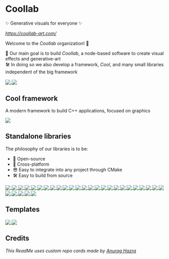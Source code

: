 # Coollab

✨ Generative visuals for everyone ✨

*https://coollab-art.com/*

Welcome to the *Coollab* organization! 🥳

🚀 Our main goal is to build *Coollab*, a node-based software to create visual effects and generative-art<br/>
🛠️ In doing so we also develop a framework, *Cool*, and many small libraries independent of the big framework<br/>

<a href="https://github.com/Coollab-Art/Coollab">
  <img align="center" src="https://github-readme-stats.vercel.app/api/pin/?username=Coollab-Art&repo=Coollab" />
</a>

<a href="https://github.com/Coollab-Art/Launcher">
  <img align="center" src="https://github-readme-stats.vercel.app/api/pin/?username=Coollab-Art&repo=Launcher" />
</a>

## Cool framework

A modern framework to build C++ applications, focused on graphics

<a href="https://github.com/Coollab-Art/Cool">
  <img align="center" src="https://github-readme-stats.vercel.app/api/pin/?username=Coollab-Art&repo=Cool" />
</a>

## Standalone libraries

The philosophy of our libraries is to be:
- 🎁 Open-source
- 🚀 Cross-platform
- 😎 Easy to integrate into any project through CMake
- 🛠️ Easy to build from source

<a href="https://github.com/Coollab-Art/get_system_error">
  <img align="center" src="https://github-readme-stats.vercel.app/api/pin/?username=Coollab-Art&repo=get_system_error" />
</a>

<a href="https://github.com/Coollab-Art/spawn_process">
  <img align="center" src="https://github-readme-stats.vercel.app/api/pin/?username=Coollab-Art&repo=spawn_process" />
</a>

<a href="https://github.com/Coollab-Art/no-sleep">
  <img align="center" src="https://github-readme-stats.vercel.app/api/pin/?username=Coollab-Art&repo=no-sleep" />
</a>

<a href="https://github.com/Coollab-Art/fix-tdr-delay">
  <img align="center" src="https://github-readme-stats.vercel.app/api/pin/?username=Coollab-Art&repo=fix-tdr-delay" />
</a>

<a href="https://github.com/Coollab-Art/Audio">
  <img align="center" src="https://github-readme-stats.vercel.app/api/pin/?username=Coollab-Art&repo=Audio" />
</a>

<a href="https://github.com/Coollab-Art/wants_dark_theme">
  <img align="center" src="https://github-readme-stats.vercel.app/api/pin/?username=Coollab-Art&repo=wants_dark_theme" />
</a>

<a href="https://github.com/Coollab-Art/os_name">
  <img align="center" src="https://github-readme-stats.vercel.app/api/pin/?username=Coollab-Art&repo=os_name" />
</a>

<a href="https://github.com/Coollab-Art/ImGui_StyleEditor">
  <img align="center" src="https://github-readme-stats.vercel.app/api/pin/?username=Coollab-Art&repo=ImGui_StyleEditor" />
</a>

<a href="https://github.com/Coollab-Art/imgui_gradient">
  <img align="center" src="https://github-readme-stats.vercel.app/api/pin/?username=Coollab-Art&repo=imgui_gradient" />
</a>

<a href="https://github.com/Coollab-Art/algorithms">
  <img align="center" src="https://github-readme-stats.vercel.app/api/pin/?username=Coollab-Art&repo=algorithms" />
</a>

<a href="https://github.com/Coollab-Art/wafl">
  <img align="center" src="https://github-readme-stats.vercel.app/api/pin/?username=Coollab-Art&repo=wafl" />
</a>

<a href="https://github.com/Coollab-Art/stringify">
  <img align="center" src="https://github-readme-stats.vercel.app/api/pin/?username=Coollab-Art&repo=stringify" />
</a>

<a href="https://github.com/Coollab-Art/cmd">
  <img align="center" src="https://github-readme-stats.vercel.app/api/pin/?username=Coollab-Art&repo=cmd" />
</a>

<a href="https://github.com/Coollab-Art/reg">
  <img align="center" src="https://github-readme-stats.vercel.app/api/pin/?username=Coollab-Art&repo=reg" />
</a>

<a href="https://github.com/Coollab-Art/serv">
  <img align="center" src="https://github-readme-stats.vercel.app/api/pin/?username=Coollab-Art&repo=serv" />
</a>

<a href="https://github.com/Coollab-Art/CMakeUtils">
  <img align="center" src="https://github-readme-stats.vercel.app/api/pin/?username=Coollab-Art&repo=CMakeUtils" />
</a>

<a href="https://github.com/Coollab-Art/tooling">
  <img align="center" src="https://github-readme-stats.vercel.app/api/pin/?username=Coollab-Art&repo=tooling" />
</a>

<a href="https://github.com/Coollab-Art/img">
  <img align="center" src="https://github-readme-stats.vercel.app/api/pin/?username=Coollab-Art&repo=img" />
</a>

<a href="https://github.com/Coollab-Art/cam3d">
  <img align="center" src="https://github-readme-stats.vercel.app/api/pin/?username=Coollab-Art&repo=cam3d" />
</a>

<a href="https://github.com/Coollab-Art/op">
  <img align="center" src="https://github-readme-stats.vercel.app/api/pin/?username=Coollab-Art&repo=op" />
</a>

<a href="https://github.com/Coollab-Art/glpp">
  <img align="center" src="https://github-readme-stats.vercel.app/api/pin/?username=Coollab-Art&repo=glpp" />
</a>

<a href="https://github.com/Coollab-Art/smart">
  <img align="center" src="https://github-readme-stats.vercel.app/api/pin/?username=Coollab-Art&repo=smart" />
</a>

<a href="https://github.com/Coollab-Art/glpp-extended">
  <img align="center" src="https://github-readme-stats.vercel.app/api/pin/?username=Coollab-Art&repo=glpp-extended" />
</a>

<a href="https://github.com/Coollab-Art/open">
  <img align="center" src="https://github-readme-stats.vercel.app/api/pin/?username=Coollab-Art&repo=open" />
</a>

<a href="https://github.com/Coollab-Art/exe_path">
  <img align="center" src="https://github-readme-stats.vercel.app/api/pin/?username=Coollab-Art&repo=exe_path" />
</a>

<a href="https://github.com/Coollab-Art/easy-shaderc">
  <img align="center" src="https://github-readme-stats.vercel.app/api/pin/?username=Coollab-Art&repo=easy-shaderc" />
</a>

<a href="https://github.com/Coollab-Art/folder_watcher">
  <img align="center" src="https://github-readme-stats.vercel.app/api/pin/?username=Coollab-Art&repo=folder_watcher" />
</a>

<a href="https://github.com/Coollab-Art/easy_opencv">
  <img align="center" src="https://github-readme-stats.vercel.app/api/pin/?username=Coollab-Art&repo=easy_opencv" />
</a>

<a href="https://github.com/Coollab-Art/wcam">
  <img align="center" src="https://github-readme-stats.vercel.app/api/pin/?username=Coollab-Art&repo=wcam" />
</a>

<a href="https://github.com/Coollab-Art/easy_ffmpeg">
  <img align="center" src="https://github-readme-stats.vercel.app/api/pin/?username=Coollab-Art&repo=easy_ffmpeg" />
</a>

## Templates

<a href="https://github.com/Coollab-Art/library-template">
  <img align="center" src="https://github-readme-stats.vercel.app/api/pin/?username=Coollab-Art&repo=library-template" />
</a>

<a href="https://github.com/Coollab-Art/cpp-CI-template">
  <img align="center" src="https://github-readme-stats.vercel.app/api/pin/?username=Coollab-Art&repo=cpp-CI-template" />
</a>

## Credits

*This ReadMe uses custom repo cards made by [Anurag Hazra](https://github.com/anuraghazra/github-readme-stats)*


